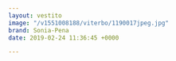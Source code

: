 ```yaml
---
layout: vestito
image: "/v1551008188/viterbo/1190017jpeg.jpg"
brand: Sonia-Pena
date: 2019-02-24 11:36:45 +0000

---
```

